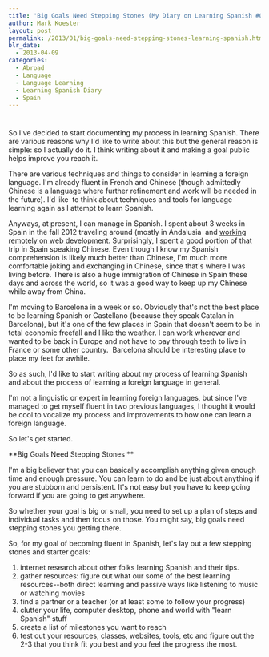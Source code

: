 ```yaml
---
title: 'Big Goals Need Stepping Stones (My Diary on Learning Spanish #01)'
author: Mark Koester
layout: post
permalink: /2013/01/big-goals-need-stepping-stones-learning-spanish.html
blr_date:
  - 2013-04-09
categories:
  - Abroad
  - Language
  - Language Learning
  - Learning Spanish Diary
  - Spain
---
```

# 

So I've decided to start documenting my process in learning Spanish. There are various reasons why I'd like to write about this but the general reason is simple: so I actually do it. I think writing about it and making a goal public helps improve you reach it.

There are various techniques and things to consider in learning a foreign language. I'm already fluent in French and Chinese (though admittedly Chinese is a language where further refinement and work will be needed in the future). I'd like  to think about techniques and tools for language learning again as I attempt to learn Spanish.

Anyways, at present, I can manage in Spanish. I spent about 3 weeks in Spain in the fall 2012 traveling around (mostly in Andalusia  and [working remotely on web development][1]. Surprisingly, I spent a good portion of that trip in Spain speaking Chinese. Even though I know my Spanish comprehension is likely much better than Chinese, I'm much more comfortable joking and exchanging in Chinese, since that's where I was living before. There is also a huge immigration of Chinese in Spain these days and across the world, so it was a good way to keep up my Chinese while away from China.

 [1]: http://int3c.com

I'm moving to Barcelona in a week or so. Obviously that's not the best place to be learning Spanish or Castellano (because they speak Catalan in Barcelona), but it's one of the few places in Spain that doesn't seem to be in total economic freefall and I like the weather. I can work wherever and wanted to be back in Europe and not have to pay through teeth to live in France or some other country.  Barcelona should be interesting place to place my feet for awhile.

So as such, I'd like to start writing about my process of learning Spanish and about the process of learning a foreign language in general.

<!--more-->

I'm not a linguistic or expert in learning foreign languages, but since I've managed to get myself fluent in two previous languages, I thought it would be cool to vocalize my process and improvements to how one can learn a foreign language.

So let's get started.

**Big Goals Need Stepping Stones **

I'm a big believer that you can basically accomplish anything given enough time and enough pressure. You can learn to do and be just about anything if you are stubborn and persistent. It's not easy but you have to keep going forward if you are going to get anywhere.

So whether your goal is big or small, you need to set up a plan of steps and individual tasks and then focus on those. You might say, big goals need stepping stones you getting there.

So, for my goal of becoming fluent in Spanish, let's lay out a few stepping stones and starter goals:

1.  internet research about other folks learning Spanish and their tips.
2.  gather resources: figure out what our some of the best learning resources--both direct learning and passive ways like listening to music or watching movies
3.  find a partner or a teacher (or at least some to follow your progress)
4.  clutter your life, computer desktop, phone and world with "learn Spanish" stuff
5.  create a list of milestones you want to reach
6.  test out your resources, classes, websites, tools, etc and figure out the 2-3 that you think fit you best and you feel the progress the most.